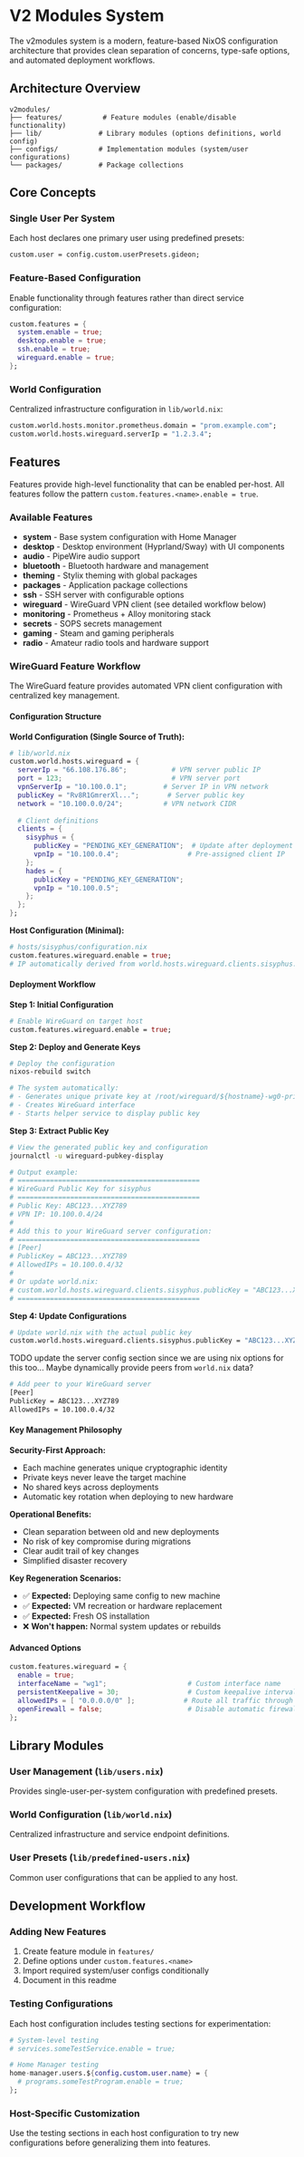 # V2 Modules System

The v2modules system is a modern, feature-based NixOS configuration architecture that provides clean separation of concerns, type-safe options, and automated deployment workflows.

## Architecture Overview

```
v2modules/
├── features/          # Feature modules (enable/disable functionality)
├── lib/              # Library modules (options definitions, world config)
├── configs/          # Implementation modules (system/user configurations)
└── packages/         # Package collections
```

## Core Concepts

### Single User Per System
Each host declares one primary user using predefined presets:

```nix
custom.user = config.custom.userPresets.gideon;
```

### Feature-Based Configuration
Enable functionality through features rather than direct service configuration:

```nix
custom.features = {
  system.enable = true;
  desktop.enable = true;
  ssh.enable = true;
  wireguard.enable = true;
};
```

### World Configuration
Centralized infrastructure configuration in `lib/world.nix`:

```nix
custom.world.hosts.monitor.prometheus.domain = "prom.example.com";
custom.world.hosts.wireguard.serverIp = "1.2.3.4";
```

## Features

Features provide high-level functionality that can be enabled per-host. All features follow the pattern `custom.features.<name>.enable = true`.

### Available Features

- **system** - Base system configuration with Home Manager
- **desktop** - Desktop environment (Hyprland/Sway) with UI components
- **audio** - PipeWire audio support
- **bluetooth** - Bluetooth hardware and management
- **theming** - Stylix theming with global packages
- **packages** - Application package collections
- **ssh** - SSH server with configurable options
- **wireguard** - WireGuard VPN client (see detailed workflow below)
- **monitoring** - Prometheus + Alloy monitoring stack
- **secrets** - SOPS secrets management
- **gaming** - Steam and gaming peripherals
- **radio** - Amateur radio tools and hardware support

### WireGuard Feature Workflow

The WireGuard feature provides automated VPN client configuration with centralized key management.

#### Configuration Structure

**World Configuration (Single Source of Truth):**
```nix
# lib/world.nix
custom.world.hosts.wireguard = {
  serverIp = "66.108.176.86";           # VPN server public IP
  port = 123;                           # VPN server port
  vpnServerIp = "10.100.0.1";         # Server IP in VPN network
  publicKey = "Rv8R1GmrerXl...";       # Server public key
  network = "10.100.0.0/24";          # VPN network CIDR
  
  # Client definitions
  clients = {
    sisyphus = {
      publicKey = "PENDING_KEY_GENERATION";  # Update after deployment
      vpnIp = "10.100.0.4";                 # Pre-assigned client IP
    };
    hades = {
      publicKey = "PENDING_KEY_GENERATION";
      vpnIp = "10.100.0.5";
    };
  };
};
```

**Host Configuration (Minimal):**
```nix
# hosts/sisyphus/configuration.nix
custom.features.wireguard.enable = true;
# IP automatically derived from world.hosts.wireguard.clients.sisyphus.vpnIp
```

#### Deployment Workflow

**Step 1: Initial Configuration**
```nix
# Enable WireGuard on target host
custom.features.wireguard.enable = true;
```

**Step 2: Deploy and Generate Keys**
```bash
# Deploy the configuration
nixos-rebuild switch

# The system automatically:
# - Generates unique private key at /root/wireguard/${hostname}-wg0-private.key
# - Creates WireGuard interface
# - Starts helper service to display public key
```

**Step 3: Extract Public Key**
```bash
# View the generated public key and configuration
journalctl -u wireguard-pubkey-display

# Output example:
# =============================================
# WireGuard Public Key for sisyphus
# =============================================
# Public Key: ABC123...XYZ789
# VPN IP: 10.100.0.4/24
#
# Add this to your WireGuard server configuration:
# =============================================
# [Peer]
# PublicKey = ABC123...XYZ789
# AllowedIPs = 10.100.0.4/32
#
# Or update world.nix:
# custom.world.hosts.wireguard.clients.sisyphus.publicKey = "ABC123...XYZ789";
# =============================================
```

**Step 4: Update Configurations**
```nix
# Update world.nix with the actual public key
custom.world.hosts.wireguard.clients.sisyphus.publicKey = "ABC123...XYZ789";
```

TODO update the server config section since we are using nix options for this too... Maybe dynamically provide peers from `world.nix` data?

```bash
# Add peer to your WireGuard server
[Peer]
PublicKey = ABC123...XYZ789
AllowedIPs = 10.100.0.4/32
```

#### Key Management Philosophy

**Security-First Approach:**
- Each machine generates unique cryptographic identity
- Private keys never leave the target machine
- No shared keys across deployments
- Automatic key rotation when deploying to new hardware

**Operational Benefits:**
- Clean separation between old and new deployments
- No risk of key compromise during migrations
- Clear audit trail of key changes
- Simplified disaster recovery

**Key Regeneration Scenarios:**
- ✅ **Expected:** Deploying same config to new machine
- ✅ **Expected:** VM recreation or hardware replacement  
- ✅ **Expected:** Fresh OS installation
- ❌ **Won't happen:** Normal system updates or rebuilds

#### Advanced Options

```nix
custom.features.wireguard = {
  enable = true;
  interfaceName = "wg1";                    # Custom interface name
  persistentKeepalive = 30;                 # Custom keepalive interval
  allowedIPs = [ "0.0.0.0/0" ];            # Route all traffic through VPN
  openFirewall = false;                     # Disable automatic firewall rules
};
```

## Library Modules

### User Management (`lib/users.nix`)
Provides single-user-per-system configuration with predefined presets.

### World Configuration (`lib/world.nix`)
Centralized infrastructure and service endpoint definitions.

### User Presets (`lib/predefined-users.nix`)
Common user configurations that can be applied to any host.

## Development Workflow

### Adding New Features
1. Create feature module in `features/`
2. Define options under `custom.features.<name>`
3. Import required system/user configs conditionally
4. Document in this readme

### Testing Configurations
Each host configuration includes testing sections for experimentation:

```nix
# System-level testing
# services.someTestService.enable = true;

# Home Manager testing
home-manager.users.${config.custom.user.name} = {
  # programs.someTestProgram.enable = true;
};
```

### Host-Specific Customization
Use the testing sections in each host configuration to try new configurations before generalizing them into features.
